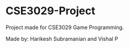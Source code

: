 # CSE3029-Project
Project made for CSE3029 Game Programming.  
  
Made by: Harikesh Subramanian and Vishal P
